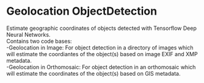 # Geolocation ObjectDetection
Estimate geographic coordinates of objects detected with Tensorflow Deep Neural Networks.\
Contains two code bases:\
-Geolocation in Image: For object detection in a directory of images which will estimate the coordiantes of the object(s) based on image EXIF and XMP metadata.\
-Geolocation in Orthomosaic: For object detection in an orthomosaic which will estimate the coordinates of the object(s) based on GIS metadata.
